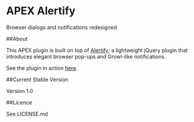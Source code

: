 APEX Alertify
=============

Browser dialogs and notifications redesigned

##About

This APEX plugin is built on top of [Alertify](http://fabien-d.github.io/alertify.js/);
a lightweight jQuery plugin that introduces elegant browser pop-ups and Growl-like notifications.

See the plugin in action [here](http://apex.oracle.com/pls/apex/f?p=64237:30).

##Current Stable Version

Version 1.0

##Licence

See LICENSE.md
